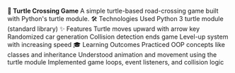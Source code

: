 **🐢 Turtle Crossing Game**
A simple turtle-based road-crossing game built with Python's turtle module.
🛠️ Technologies Used
Python 3
turtle module (standard library)
✨ Features
Turtle moves upward with arrow key
Randomized car generation
Collision detection ends game
Level-up system with increasing speed
🎓 Learning Outcomes
Practiced OOP concepts like classes and inheritance
Understood animation and movement using the turtle module
Implemented game loops, event listeners, and collision logic
